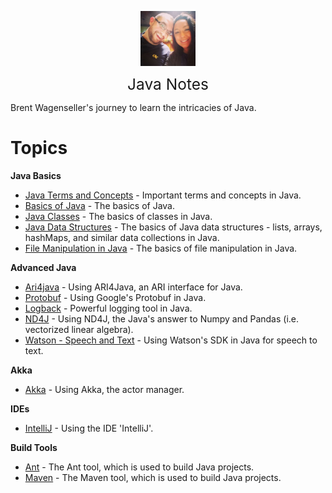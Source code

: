 <img
    src="./images/BrentAndMandi.jpg"
    width="88"
    style="display: block; width: 88px; margin: auto; margin-bottom: 1em"
/><span style="display: block; text-align: center; font-size: 1.75em;"> Java Notes </span>

Brent Wagenseller's journey to learn the intricacies of Java.

# Topics

**Java Basics**
- [Java Terms and Concepts](/learn_to_code/java/java_terms_and_concepts) - Important terms and concepts in Java.
- [Basics of Java](/learn_to_code/java/java_basics) - The basics of Java.
- [Java Classes](/learn_to_code/java/java_classes) - The basics of classes in Java.
- [Java Data Structures](/learn_to_code/java/java_data_structures) - The basics of Java data structures - lists, arrays, hashMaps, and similar data collections in Java.
- [File Manipulation in Java](/learn_to_code/java/java_file_manipulation) - The basics of file manipulation in Java.

**Advanced Java**
- [Ari4java](/learn_to_code/java/ari4java) - Using ARI4Java, an ARI interface for Java.  
- [Protobuf](/learn_to_code/java/protobuf) - Using Google's Protobuf in Java.
- [Logback](/learn_to_code/java/logback) - Powerful logging tool in Java.
- [ND4J](/learn_to_code/java/nd4j) - Using ND4J, the Java's answer to Numpy and Pandas (i.e. vectorized linear algebra).
- [Watson - Speech and Text](/learn_to_code/java/watson_speech_and_text_JavaSDK) - Using Watson's SDK in Java for speech to text.  

**Akka**  
- [Akka](/learn_to_code/java/akka/) - Using Akka, the actor manager.

**IDEs**
- [IntelliJ](/learn_to_code/java/intellij) - Using the IDE 'IntelliJ'.

**Build Tools**
- [Ant](/learn_to_code/java/ant) - The Ant tool, which is used to build Java projects.
- [Maven](/learn_to_code/java/maven) - The Maven tool, which is used to build Java projects.
